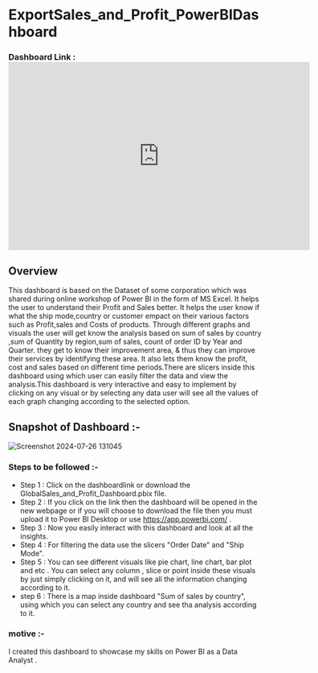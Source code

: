 # ExportSales_and_Profit_PowerBIDashboard

### Dashboard Link : <iframe title="GlobalSales_and_Profit_Dashboard" width="600" height="373.5" src="https://app.powerbi.com/view?r=eyJrIjoiZDY4MDg5ZTMtYzNmNi00MjFlLWJiMDAtZDRhZGIwYWRhMGU4IiwidCI6ImE2ZGJkZGRlLTU3OTgtNGViYS1hNWE4LTc4ODA3ZTgyZDllYiJ9" frameborder="0" allowFullScreen="true"></iframe>

## Overview 

This dashboard is based on the Dataset of some corporation which was shared during online workshop of Power BI in the form of MS Excel. It helps the user to understand their Profit and Sales better. It helps the user know if what the ship mode,country or customer empact on their various factors such as Profit,sales and Costs of products. Through different graphs and visuals the user will get know the analysis based on sum of sales by country ,sum of Quantity by region,sum of sales, count of order ID by Year and Quarter. they get to know their improvement area, & thus they can improve their services by identifying these area. It also lets them know the profit, cost and sales based on different time periods.There are slicers inside this dashboard using which user can easily filter the data and view the analysis.This dashboard is very interactive and easy to implement by clicking on any visual or by selecting any data user will see all the values of each graph changing according to the selected option.

## Snapshot of Dashboard :-

![Screenshot 2024-07-26 131045](https://github.com/user-attachments/assets/e9091fe0-3c79-42aa-be37-618186abf693)



### Steps to be followed :-

- Step 1 : Click on the dashboardlink or download the GlobalSales_and_Profit_Dashboard.pbix file.
- Step 2 : If you click on the link then the dashboard will be opened in the new webpage or if you will choose to download the file then you must upload it to Power BI Desktop or use https://app.powerbi.com/ .
- Step 3 : Now you easily interact with this dashboard and look at all the insights.
- Step 4 : For filtering the data use the slicers "Order Date" and "Ship Mode".
- Step 5 : You can see different visuals like pie chart, line chart, bar plot and etc . You can select any column , slice or point inside these visuals by just simply clicking on it, and will see all the information changing according to it.
- step 6 : There is a map inside dashboard "Sum of sales by country", using which you can select any country and see tha analysis according to it.

### motive :-

I created this dashboard to showcase my skills on Power BI as a Data Analyst .
